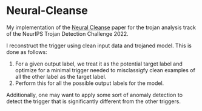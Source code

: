 # Neural-Cleanse
My implementation of the [Neural Cleanse](https://people.cs.uchicago.edu/~ravenben/publications/pdf/backdoor-sp19.pdf) paper
for the trojan analysis track of the NeurIPS Trojan Detection Challenge 2022.

I reconstruct the trigger using clean input data and trojaned model. This is done as follows:
1. For a given output label, we treat it as the potential target label and optimize for a minimal 
trigger needed to misclassigfy clean examples of all the other label as the target label.
2. Perform this for all the possible output labels for the model.

Additionally, one may want to apply some sort of anomaly detection to detect the trigger that is significantly different from the other
triggers.

